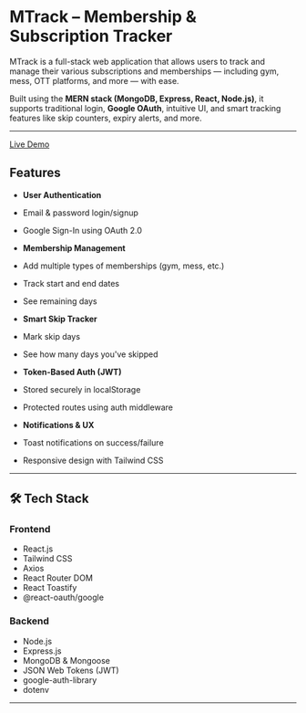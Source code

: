 #  MTrack – Membership & Subscription Tracker

MTrack is a full-stack web application that allows users to track and manage their various subscriptions and memberships — including gym, mess, OTT platforms, and more — with ease.

Built using the **MERN stack (MongoDB, Express, React, Node.js)**, it supports traditional login, **Google OAuth**, intuitive UI, and smart tracking features like skip counters, expiry alerts, and more.

---

[Live Demo](https://mtrack-live.vercel.app/)


##  Features

-  **User Authentication**  
  - Email & password login/signup  
  - Google Sign-In using OAuth 2.0

-  **Membership Management**  
  - Add multiple types of memberships (gym, mess, etc.)  
  - Track start and end dates  
  - See remaining days

-  **Smart Skip Tracker**  
  - Mark skip days  
  - See how many days you've skipped  

-  **Token-Based Auth (JWT)**  
  - Stored securely in localStorage  
  - Protected routes using auth middleware

-  **Notifications & UX**  
  - Toast notifications on success/failure  
  - Responsive design with Tailwind CSS  

---

## 🛠 Tech Stack

###  Frontend
- React.js
- Tailwind CSS
- Axios
- React Router DOM
- React Toastify
- @react-oauth/google

###  Backend
- Node.js
- Express.js
- MongoDB & Mongoose
- JSON Web Tokens (JWT)
- google-auth-library
- dotenv

---